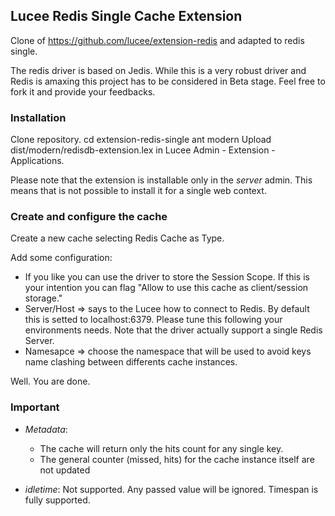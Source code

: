 ## Lucee Redis Single Cache Extension

Clone of https://github.com/lucee/extension-redis and adapted to redis single.

The redis driver is based on Jedis. While this is a very robust driver and Redis is amaxing this project has to be considered in Beta stage. Feel free to fork it and provide your feedbacks.

### Installation

Clone repository.
cd extension-redis-single
ant modern
Upload dist/modern/redisdb-extension.lex in Lucee Admin - Extension - Applications.

Please note that the extension is installable only in the *server* admin.
This means that is not possible to install it for a single web context.

### Create and configure the cache

Create a new cache selecting Redis Cache as Type.

Add some configuration:

* If you like you can use the driver to store the Session Scope. If this is your intention you can flag "Allow to use this cache as client/session storage."
* Server/Host => says to the Lucee how to connect to Redis. By default this is setted to localhost:6379.
Please tune this following your environments needs. Note that the driver actually support a single Redis Server.
* Namesapce => choose the namespace that will be used to avoid keys name clashing between differents cache instances.

Well. You are done.

### Important

* *Metadata*:
    * The cache will return only the hits count for any single key.
    * The general counter (missed, hits) for the cache instance itself are not updated

* *idletime*:
  Not supported. Any passed value will be ignored. Timespan is fully supported.





